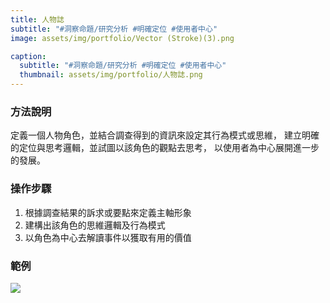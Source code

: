 ```yaml
---
title: 人物誌
subtitle: "#洞察命題/研究分析 #明確定位 #使用者中心"
image: assets/img/portfolio/Vector (Stroke)(3).png

caption:
  subtitle: "#洞察命題/研究分析 #明確定位 #使用者中心"
  thumbnail: assets/img/portfolio/人物誌.png
---
```

### 方法說明
定義一個人物角色，並結合調查得到的資訊來設定其行為模式或思維，
建立明確的定位與思考邏輯，並試圖以該角色的觀點去思考，
以使用者為中心展開進一步的發展。

### 操作步驟
1. 根據調查結果的訴求或要點來定義主軸形象
2. 建構出該角色的思維邏輯及行為模式
3. 以角色為中心去解讀事件以獲取有用的價值

### 範例


<img src="https://github.com/justinlin099/Design-Method-Website/assets/61717681/bbc0f2b7-ef39-4247-9edc-22766d0d74ea"  style="max-width:100%; height:auto;">
